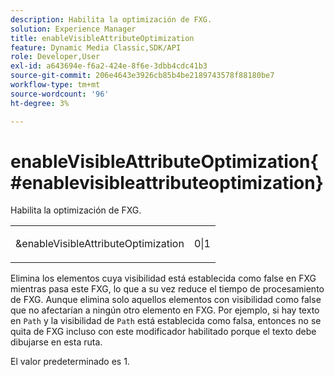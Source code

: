 ```yaml
---
description: Habilita la optimización de FXG.
solution: Experience Manager
title: enableVisibleAttributeOptimization
feature: Dynamic Media Classic,SDK/API
role: Developer,User
exl-id: a643694e-f6a2-424e-8f6e-3dbb4cdc41b3
source-git-commit: 206e4643e3926cb85b4be2189743578f88180be7
workflow-type: tm+mt
source-wordcount: '96'
ht-degree: 3%

---
```


# enableVisibleAttributeOptimization{#enablevisibleattributeoptimization}

Habilita la optimización de FXG.

<table id="simpletable_FDE0D8786BC747AF87A336452500E695"> 
 <tr class="strow"> 
  <td class="stentry"> <p><span class="codeph"> &amp;enableVisibleAttributeOptimization</span> </p> </td> 
  <td class="stentry"> <p>0|1 </p></td> 
 </tr> 
</table>

Elimina los elementos cuya visibilidad está establecida como false en FXG mientras pasa este FXG, lo que a su vez reduce el tiempo de procesamiento de FXG. Aunque elimina solo aquellos elementos con visibilidad como false que no afectarían a ningún otro elemento en FXG. Por ejemplo, si hay texto en `Path` y la visibilidad de `Path` está establecida como falsa, entonces no se quita de FXG incluso con este modificador habilitado porque el texto debe dibujarse en esta ruta.

El valor predeterminado es 1.
